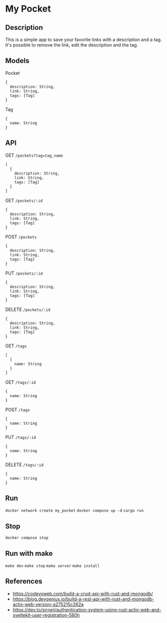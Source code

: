 # My Pocket

## Description

This is a simple app to save your favorite links with a description and a tag. It's possible to remove the link, edit the description and the tag.

## Models

Pocket

```
{
  description: String,
  link: String,
  tags: [Tag]
}
```

Tag

```
{
  name: String
}
```
## API

GET `/pockets?tag=tag_name`
```
[
  {
    description: String,
    link: String,
    tags: [Tag]
  }
]
```

GET `/pockets/:id`
```
{
  description: String,
  link: String,
  tags: [Tag]
}
```

POST `/pockets`
```
{
  description: String,
  link: String,
  tags: [Tag]
}
```

PUT `/pockets/:id`
```
{
  description: String,
  link: String,
  tags: [Tag]
}
```

DELETE `/pockets/:id`
```
{
  description: String,
  link: String,
  tags: [Tag]
}
```

GET `/tags`
```
[
  {
    name: String
  }
]
```

GET `/tags/:id`
```
{
  name: String
}
```

POST `/tags`
```
{
  name: String
}
```

PUT `/tags/:id`
```
{
  name: String
}
```

DELETE `/tags/:id`
```
{
  name: String
}
```

## Run

`docker network create my_pocket`
`docker compose up -d`
`cargo run`

## Stop

`docker compose stop`

## Run with make

`make dev`
`make stop`
`make server`
`make install`

## References

- https://codevoweb.com/build-a-crud-api-with-rust-and-mongodb/
- https://blog.devgenius.io/build-a-rest-api-with-rust-and-mongodb-actix-web-version-a275215c262a
- https://dev.to/sirneij/authentication-system-using-rust-actix-web-and-sveltekit-user-registration-580h
